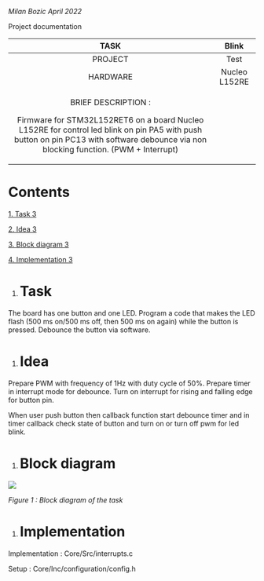 ﻿*Milan Bozic		April 2022*



Project documentation





|TASK|Blink|
| :-: | :-: |
|PROJECT|Test|
|HARDWARE|Nucleo L152RE|
|<p>BRIEF DESCRIPTION :</p><p></p><p>Firmware for STM32L152RET6 on a board Nucleo L152RE for control led blink on pin PA5 with push button on pin PC13 with software debounce via non blocking function. (PWM + Interrupt)</p>|


# Contents
[1.	Task	3](#_Toc101549426)

[2.	Idea	3](#_Toc101549427)

[3.	Block diagram	3](#_Toc101549428)

[4.	Implementation	3](#_Toc101549429)




1. # Task

The board has one button and one LED. Program a code that makes the LED flash (500 ms on/500 ms off, then 500 ms on again) while the button is pressed. Debounce the button via software.

1. # Idea

Prepare PWM with frequency of 1Hz with duty cycle of 50%. Prepare timer in interrupt mode for debounce. Turn on interrupt for rising and falling edge for button pin. 

When user push button then callback function start debounce timer and in timer callback check state of button and turn on or turn off pwm for led blink. 

1. # Block diagram

![](Documentation/Block_diagram/blockdiagram.png)

*Figure 1 : Block diagram of the task*
1. # Implementation

Implementation : Core/Src/interrupts.c

Setup : Core/Inc/configuration/config.h
